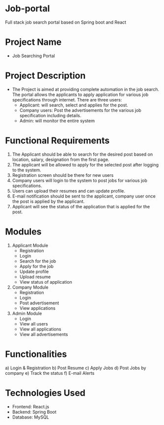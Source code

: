 # Job-portal
Full stack job search portal based on Spring boot and React

# Project Name
- Job Searching Portal

# Project Description
- The Project is aimed at providing complete automation
  in the job search. The portal allows the applicants to
  apply application for various job specifications through
  internet.
  There are three users:
  - Applicant: will search, select and applies for the post.
  - Company users: Post the advertisements for the various
  job specification including details.
  - Admin: will monitor the entire system

# Functional Requirements
1. The Applicant should be able to search for the desired post
     based on location, salary, designation from the first page.
2. The applicant will be allowed to apply for the selected post after
   logging to the system.
3. Registration screen should be there for new users
4. Company users will login to the system to post jobs
   for various job specifications.
5. Users can upload their resumes and can update profile.
6. E-mail notification should be sent to the applicant, company
   user once the post is applied by the applicant.
7. Applicant will see the status of the application that is applied for
   the post.

# Modules
1. Applicant Module
   - Registration
   - Login
   - Search for the job
   - Apply for the job
   - Update profile
   - Upload resume
   - View status of application
2. Company Module
   - Registration
   - Login
   - Post advertisement
   - View applications
3. Admin Module
   - Login
   - View all users
   - View all applications
   - View all advertisements

# Functionalities
a) Login & Registration
b) Post Resume
c) Apply Jobs
d) Post Jobs by company
e) Track the status
f) E-mail Alerts

# Technologies Used
- Frontend: React.js
- Backend: Spring Boot
- Database: MySQL